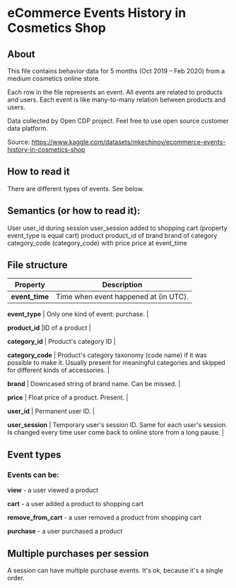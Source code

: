 # eCommerce Events History in Cosmetics Shop
## About
This file contains behavior data for 5 months (Oct 2019 – Feb 2020) from a medium cosmetics online store.

Each row in the file represents an event. All events are related to products and users. Each event is like many-to-many relation between products and users.

Data collected by Open CDP project. Feel free to use open source customer data platform.

Source: https://www.kaggle.com/datasets/mkechinov/ecommerce-events-history-in-cosmetics-shop
## How to read it

There are different types of events. See below.

## Semantics (or how to read it):

User user_id during session user_session added to shopping cart (property event_type is equal cart) product product_id of brand brand of category category_code (category_code) with price price at event_time

## File structure

Property |	Description|
--- | --- |
**event_time** |	Time when event happened at (in UTC). |

**event_type** |	Only one kind of event: purchase. |

**product_id** |ID of a product |

**category_id** |	Product's category ID |

**category_code** |	Product's category taxonomy (code name) if it was possible to make it. Usually present for meaningful categories and skipped for different kinds of accessories. |

**brand** |	Downcased string of brand name. Can be missed. |

**price** |	Float price of a product. Present. |

**user_id** |	Permanent user ID. |

**user_session** |	Temporary user's session ID. Same for each user's session. Is changed every time user come back to online store from a long pause. |

## Event types
### Events can be:

**view** - a user viewed a product

**cart** - a user added a product to shopping cart

**remove_from_cart** - a user removed a product from shopping cart

**purchase** - a user purchased a product

## Multiple purchases per session
A session can have multiple purchase events. It's ok, because it's a single order.
